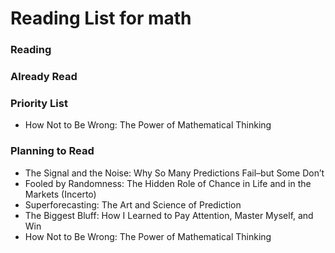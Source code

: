 # Reading List for math

### Reading

### Already Read

### Priority List
-   How Not to Be Wrong: The Power of Mathematical Thinking

### Planning to Read
-   The Signal and the Noise: Why So Many Predictions Fail–but Some Don’t
-   Fooled by Randomness: The Hidden Role of Chance in Life and in the Markets (Incerto)
-   Superforecasting: The Art and Science of Prediction
-   The Biggest Bluff: How I Learned to Pay Attention, Master Myself, and Win
-   How Not to Be Wrong: The Power of Mathematical Thinking